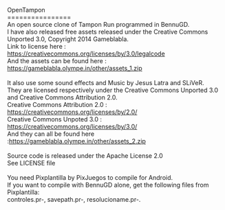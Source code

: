 OpenTampon <br>
================ <br>
An open source clone of Tampon Run programmed in BennuGD. <br>
I have also released free assets released under the Creative Commons Unported 3.0, Copyright 2014 Gameblabla. <br>
Link to license here : https://creativecommons.org/licenses/by/3.0/legalcode <br>
And the assets can be found here : https://gameblabla.olympe.in/other/assets_1.zip <br>
<br>
It also use some sound effects and Music by Jesus Latra and SLiVeR.<br>
They are licensed respectively under the Creative Commons Unported 3.0 and Creative Commons Attribution 2.0.<br>
Creative Commons Attribution 2.0 : https://creativecommons.org/licenses/by/2.0/<br>
Creative Commons Unpoted 3.0 : https://creativecommons.org/licenses/by/3.0/<br>
And they can all be found here :https://gameblabla.olympe.in/other/assets_2.zip <br>
<br>
Source code is released under the Apache License 2.0 <br>
See LICENSE file  <br> <br>
You need Pixplantilla by PixJuegos to compile for Android.<br>
If you want to compile with BennuGD alone, get the following files from Pixplantilla:<br>
controles.pr-, savepath.pr-, resolucioname.pr-.<br>
